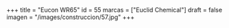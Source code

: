 +++
title = "Eucon WR65"
id = 55
marcas = ["Euclid Chemical"]
draft = false
imagen = "/images/construccion/57.jpg"
+++

<!--more-->